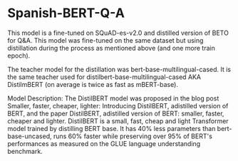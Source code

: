 # Spanish-BERT-Q-A
This model is a fine-tuned on SQuAD-es-v2.0 and distilled version of BETO for Q&amp;A.
This model was fine-tuned on the same dataset but using distillation during the process as mentioned above (and one more train epoch).

The teacher model for the distillation was bert-base-multilingual-cased. It is the same teacher used for distilbert-base-multilingual-cased AKA DistilmBERT (on average is twice as fast as mBERT-base).

Model Description: The DistilBERT model was proposed in the blog post Smaller, faster, cheaper, lighter: Introducing DistilBERT, adistilled version of BERT, and the paper DistilBERT, adistilled version of BERT: smaller, faster, cheaper and lighter. DistilBERT is a small, fast, cheap and light Transformer model trained by distilling BERT base. It has 40% less parameters than bert-base-uncased, runs 60% faster while preserving over 95% of BERT's performances as measured on the GLUE language understanding benchmark.


